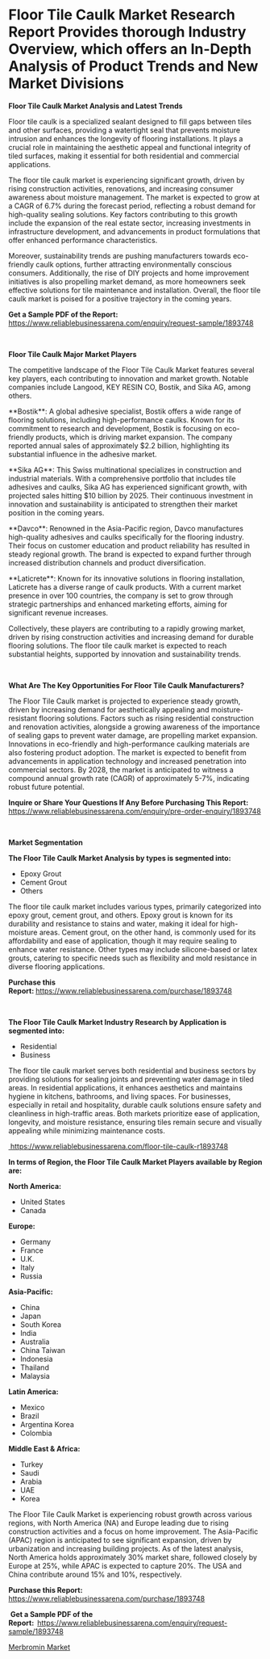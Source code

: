 <p><h1>Floor Tile Caulk Market Research Report Provides thorough Industry Overview, which offers an In-Depth Analysis of Product Trends and New Market Divisions</h1></p><p><strong>Floor Tile Caulk Market Analysis and Latest Trends</strong></p>
<p><p>Floor tile caulk is a specialized sealant designed to fill gaps between tiles and other surfaces, providing a watertight seal that prevents moisture intrusion and enhances the longevity of flooring installations. It plays a crucial role in maintaining the aesthetic appeal and functional integrity of tiled surfaces, making it essential for both residential and commercial applications.</p><p>The floor tile caulk market is experiencing significant growth, driven by rising construction activities, renovations, and increasing consumer awareness about moisture management. The market is expected to grow at a CAGR of 6.7% during the forecast period, reflecting a robust demand for high-quality sealing solutions. Key factors contributing to this growth include the expansion of the real estate sector, increasing investments in infrastructure development, and advancements in product formulations that offer enhanced performance characteristics.</p><p>Moreover, sustainability trends are pushing manufacturers towards eco-friendly caulk options, further attracting environmentally conscious consumers. Additionally, the rise of DIY projects and home improvement initiatives is also propelling market demand, as more homeowners seek effective solutions for tile maintenance and installation. Overall, the floor tile caulk market is poised for a positive trajectory in the coming years.</p></p>
<p><strong>Get a Sample PDF of the Report:&nbsp;</strong> <a href="https://www.reliablebusinessarena.com/enquiry/request-sample/1893748?utm_campaign=2217&utm_medium=2&utm_source=Github&utm_content=ia&utm_term=02042025&utm_id=floor-tile-caulk">https://www.reliablebusinessarena.com/enquiry/request-sample/1893748</a></p>
<p>&nbsp;</p>
<p><strong>Floor Tile Caulk Major Market Players</strong></p>
<p><p>The competitive landscape of the Floor Tile Caulk Market features several key players, each contributing to innovation and market growth. Notable companies include Langood, KEY RESIN CO, Bostik, and Sika AG, among others. </p><p>**Bostik**: A global adhesive specialist, Bostik offers a wide range of flooring solutions, including high-performance caulks. Known for its commitment to research and development, Bostik is focusing on eco-friendly products, which is driving market expansion. The company reported annual sales of approximately $2.2 billion, highlighting its substantial influence in the adhesive market.</p><p>**Sika AG**: This Swiss multinational specializes in construction and industrial materials. With a comprehensive portfolio that includes tile adhesives and caulks, Sika AG has experienced significant growth, with projected sales hitting $10 billion by 2025. Their continuous investment in innovation and sustainability is anticipated to strengthen their market position in the coming years.</p><p>**Davco**: Renowned in the Asia-Pacific region, Davco manufactures high-quality adhesives and caulks specifically for the flooring industry. Their focus on customer education and product reliability has resulted in steady regional growth. The brand is expected to expand further through increased distribution channels and product diversification.</p><p>**Laticrete**: Known for its innovative solutions in flooring installation, Laticrete has a diverse range of caulk products. With a current market presence in over 100 countries, the company is set to grow through strategic partnerships and enhanced marketing efforts, aiming for significant revenue increases.</p><p>Collectively, these players are contributing to a rapidly growing market, driven by rising construction activities and increasing demand for durable flooring solutions. The floor tile caulk market is expected to reach substantial heights, supported by innovation and sustainability trends.</p></p>
<p>&nbsp;</p>
<p><strong>What Are The Key Opportunities For Floor Tile Caulk Manufacturers?</strong></p>
<p><p>The Floor Tile Caulk market is projected to experience steady growth, driven by increasing demand for aesthetically appealing and moisture-resistant flooring solutions. Factors such as rising residential construction and renovation activities, alongside a growing awareness of the importance of sealing gaps to prevent water damage, are propelling market expansion. Innovations in eco-friendly and high-performance caulking materials are also fostering product adoption. The market is expected to benefit from advancements in application technology and increased penetration into commercial sectors. By 2028, the market is anticipated to witness a compound annual growth rate (CAGR) of approximately 5-7%, indicating robust future potential.</p></p>
<p><strong>Inquire or Share Your Questions If Any Before Purchasing This Report:</strong> <a href="https://www.reliablebusinessarena.com/enquiry/pre-order-enquiry/1893748?utm_campaign=2217&utm_medium=2&utm_source=Github&utm_content=ia&utm_term=02042025&utm_id=floor-tile-caulk">https://www.reliablebusinessarena.com/enquiry/pre-order-enquiry/1893748</a></p>
<p>&nbsp;</p>
<p><strong>Market Segmentation</strong></p>
<p><strong>The Floor Tile Caulk Market Analysis by types is segmented into:</strong></p>
<p><ul><li>Epoxy Grout</li><li>Cement Grout</li><li>Others</li></ul></p>
<p><p>The floor tile caulk market includes various types, primarily categorized into epoxy grout, cement grout, and others. Epoxy grout is known for its durability and resistance to stains and water, making it ideal for high-moisture areas. Cement grout, on the other hand, is commonly used for its affordability and ease of application, though it may require sealing to enhance water resistance. Other types may include silicone-based or latex grouts, catering to specific needs such as flexibility and mold resistance in diverse flooring applications.</p></p>
<p><strong>Purchase this Report:&nbsp;</strong><a href="https://www.reliablebusinessarena.com/purchase/1893748?utm_campaign=2217&utm_medium=2&utm_source=Github&utm_content=ia&utm_term=02042025&utm_id=floor-tile-caulk">https://www.reliablebusinessarena.com/purchase/1893748</a></p>
<p>&nbsp;</p>
<p><strong>The Floor Tile Caulk Market Industry Research by Application is segmented into:</strong></p>
<p><ul><li>Residential</li><li>Business</li></ul></p>
<p><p>The floor tile caulk market serves both residential and business sectors by providing solutions for sealing joints and preventing water damage in tiled areas. In residential applications, it enhances aesthetics and maintains hygiene in kitchens, bathrooms, and living spaces. For businesses, especially in retail and hospitality, durable caulk solutions ensure safety and cleanliness in high-traffic areas. Both markets prioritize ease of application, longevity, and moisture resistance, ensuring tiles remain secure and visually appealing while minimizing maintenance costs.</p></p>
<p><a href="https://www.reliablebusinessarena.com/floor-tile-caulk-r1893748?utm_campaign=2217&utm_medium=2&utm_source=Github&utm_content=ia&utm_term=02042025&utm_id=floor-tile-caulk">&nbsp;https://www.reliablebusinessarena.com/floor-tile-caulk-r1893748</a></p>
<p><strong>In terms of Region, the Floor Tile Caulk Market Players available by Region are:</strong></p>
<p>
    <p> <strong> North America: </strong>
        <ul>
            <li>United States</li>
            <li>Canada</li>
        </ul>
        </p> 
    <p> <strong> Europe: </strong>
        <ul>
            <li>Germany</li>
            <li>France</li>
            <li>U.K.</li>
            <li>Italy</li>
            <li>Russia</li>
        </ul>
        </p> 
    <p> <strong> Asia-Pacific: </strong>
        <ul>
            <li>China</li>
            <li>Japan</li>
            <li>South Korea</li>
            <li>India</li>
            <li>Australia</li>
            <li>China Taiwan</li>
            <li>Indonesia</li>
            <li>Thailand</li>
            <li>Malaysia</li>
        </ul>
        </p> 
    <p> <strong> Latin America: </strong>
        <ul>
            <li>Mexico</li>
            <li>Brazil</li>
            <li>Argentina Korea</li>
            <li>Colombia</li>
        </ul>
        </p> 
    <p> <strong> Middle East & Africa: </strong>
        <ul>
            <li>Turkey</li>
            <li>Saudi</li>
            <li>Arabia</li>
            <li>UAE</li>
            <li>Korea</li>
        </ul>
    </p>
    </p>
<p><p>The Floor Tile Caulk Market is experiencing robust growth across various regions, with North America (NA) and Europe leading due to rising construction activities and a focus on home improvement. The Asia-Pacific (APAC) region is anticipated to see significant expansion, driven by urbanization and increasing building projects. As of the latest analysis, North America holds approximately 30% market share, followed closely by Europe at 25%, while APAC is expected to capture 20%. The USA and China contribute around 15% and 10%, respectively.</p></p>
<p><strong>Purchase this Report: </strong><a href="https://www.reliablebusinessarena.com/purchase/1893748?utm_campaign=2217&utm_medium=2&utm_source=Github&utm_content=ia&utm_term=02042025&utm_id=floor-tile-caulk">https://www.reliablebusinessarena.com/purchase/1893748</a></p>
<p>&nbsp;<strong>Get a Sample PDF of the Report:&nbsp;&nbsp;</strong><a href="https://www.reliablebusinessarena.com/enquiry/request-sample/1893748?utm_campaign=2217&utm_medium=2&utm_source=Github&utm_content=ia&utm_term=02042025&utm_id=floor-tile-caulk">https://www.reliablebusinessarena.com/enquiry/request-sample/1893748</a></p>
<p><strong></strong></p>
<p><p><a href="https://github.com/gukenneth26571/Market-Research-Report-List-1/blob/main/merbromin-market.md?utm_campaign=2217&utm_medium=2&utm_source=Github&utm_content=ia&utm_term=02042025&utm_id=floor-tile-caulk">Merbromin Market</a></p></p>